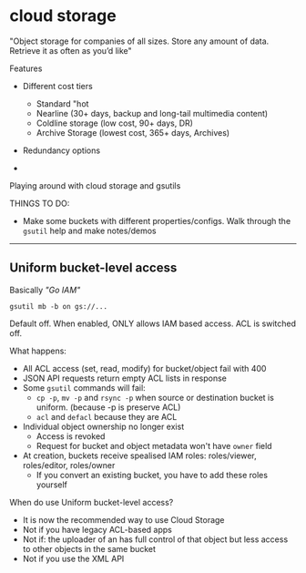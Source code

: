 # cloud storage

"Object storage for companies of all sizes. Store any amount of data. Retrieve it as often as you’d like"

Features

- Different cost tiers
  - Standard "hot
  - Nearline (30+ days, backup and long-tail multimedia content)
  - Coldline storage (low cost, 90+ days, DR)
  - Archive Storage (lowest cost, 365+ days, Archives)

- Redundancy options
- 

Playing around with cloud storage and gsutils

THINGS TO DO:
* Make some buckets with different properties/configs. Walk through the `gsutil` help and make notes/demos

---


## Uniform bucket-level access

Basically *"Go IAM"*

```
gsutil mb -b on gs://...
```

Default off. When enabled, ONLY allows IAM based access. ACL is switched off.

What happens:

* All ACL access (set, read, modify) for bucket/object fail with 400
* JSON API requests return empty ACL lists in response
* Some `gsutil` commands will fail:
  * `cp -p`, `mv -p` and `rsync -p` when source or destination bucket is uniform. (because -p is preserve ACL)
  * `acl` and `defacl` because they are ACL
* Individual object ownership no longer exist
  * Access is revoked
  * Request for bucket and object metadata won't have `owner` field
* At creation, buckets receive spealised IAM roles: roles/viewer, roles/editor, roles/owner
  * If you convert an existing bucket, you have to add these roles yourself

When do use Uniform bucket-level access?

* It is now the recommended way to use Cloud Storage
* Not if you have legacy ACL-based apps
* Not if: the uploader of an has full control of that object but less access to other objects in the same bucket
* Not if you use the XML API

